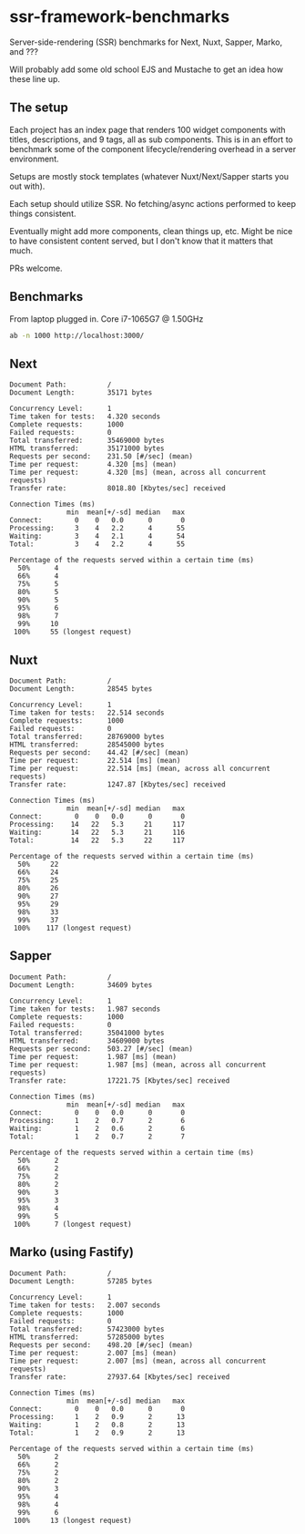 # ssr-framework-benchmarks

Server-side-rendering (SSR) benchmarks for Next, Nuxt, Sapper, Marko, and ???

Will probably add some old school EJS and Mustache to get an idea how these line up.

## The setup

Each project has an index page that renders 100 widget components with titles, descriptions, and 9 tags, all as sub components. This is in an effort to benchmark some of the component lifecycle/rendering overhead in a server environment.

Setups are mostly stock templates (whatever Nuxt/Next/Sapper starts you out with).

Each setup should utilize SSR. No fetching/async actions performed to keep things consistent.

Eventually might add more components, clean things up, etc. Might be nice to have consistent content served, but I don't know that it matters that much.

PRs welcome.

## Benchmarks

From laptop plugged in. Core i7-1065G7 @ 1.50GHz

```sh
ab -n 1000 http://localhost:3000/
```

## Next

```
Document Path:          /
Document Length:        35171 bytes

Concurrency Level:      1
Time taken for tests:   4.320 seconds
Complete requests:      1000
Failed requests:        0
Total transferred:      35469000 bytes
HTML transferred:       35171000 bytes
Requests per second:    231.50 [#/sec] (mean)
Time per request:       4.320 [ms] (mean)
Time per request:       4.320 [ms] (mean, across all concurrent requests)
Transfer rate:          8018.80 [Kbytes/sec] received

Connection Times (ms)
              min  mean[+/-sd] median   max
Connect:        0    0   0.0      0       0
Processing:     3    4   2.2      4      55
Waiting:        3    4   2.1      4      54
Total:          3    4   2.2      4      55

Percentage of the requests served within a certain time (ms)
  50%      4
  66%      4
  75%      5
  80%      5
  90%      5
  95%      6
  98%      7
  99%     10
 100%     55 (longest request)
```

## Nuxt

```
Document Path:          /
Document Length:        28545 bytes

Concurrency Level:      1
Time taken for tests:   22.514 seconds
Complete requests:      1000
Failed requests:        0
Total transferred:      28769000 bytes
HTML transferred:       28545000 bytes
Requests per second:    44.42 [#/sec] (mean)
Time per request:       22.514 [ms] (mean)
Time per request:       22.514 [ms] (mean, across all concurrent requests)
Transfer rate:          1247.87 [Kbytes/sec] received

Connection Times (ms)
              min  mean[+/-sd] median   max
Connect:        0    0   0.0      0       0
Processing:    14   22   5.3     21     117
Waiting:       14   22   5.3     21     116
Total:         14   22   5.3     22     117

Percentage of the requests served within a certain time (ms)
  50%     22
  66%     24
  75%     25
  80%     26
  90%     27
  95%     29
  98%     33
  99%     37
 100%    117 (longest request)
```

## Sapper

```
Document Path:          /
Document Length:        34609 bytes

Concurrency Level:      1
Time taken for tests:   1.987 seconds
Complete requests:      1000
Failed requests:        0
Total transferred:      35041000 bytes
HTML transferred:       34609000 bytes
Requests per second:    503.27 [#/sec] (mean)
Time per request:       1.987 [ms] (mean)
Time per request:       1.987 [ms] (mean, across all concurrent requests)
Transfer rate:          17221.75 [Kbytes/sec] received

Connection Times (ms)
              min  mean[+/-sd] median   max
Connect:        0    0   0.0      0       0
Processing:     1    2   0.7      2       6
Waiting:        1    2   0.6      2       6
Total:          1    2   0.7      2       7

Percentage of the requests served within a certain time (ms)
  50%      2
  66%      2
  75%      2
  80%      2
  90%      3
  95%      3
  98%      4
  99%      5
 100%      7 (longest request)
```

## Marko (using Fastify)

```
Document Path:          /
Document Length:        57285 bytes

Concurrency Level:      1
Time taken for tests:   2.007 seconds
Complete requests:      1000
Failed requests:        0
Total transferred:      57423000 bytes
HTML transferred:       57285000 bytes
Requests per second:    498.20 [#/sec] (mean)
Time per request:       2.007 [ms] (mean)
Time per request:       2.007 [ms] (mean, across all concurrent requests)
Transfer rate:          27937.64 [Kbytes/sec] received

Connection Times (ms)
              min  mean[+/-sd] median   max
Connect:        0    0   0.0      0       0
Processing:     1    2   0.9      2      13
Waiting:        1    2   0.8      2      13
Total:          1    2   0.9      2      13

Percentage of the requests served within a certain time (ms)
  50%      2
  66%      2
  75%      2
  80%      2
  90%      3
  95%      4
  98%      4
  99%      6
 100%     13 (longest request)
```
